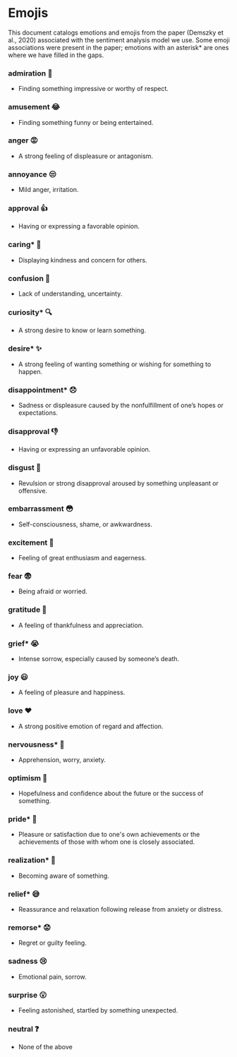 # Emojis
This document catalogs emotions and emojis from the paper (Demszky et al., 2020) associated with the sentiment analysis model we use. Some emoji associations were present in the paper; emotions with an asterisk* are ones where we have filled in the gaps.

### admiration 👏 
- Finding something impressive or worthy of respect. 

### amusement 😂 
- Finding something funny or being entertained. 

### anger 😡 
- A strong feeling of displeasure or antagonism. 

### annoyance 😒 
- Mild anger, irritation. 

### approval 👍 
- Having or expressing a favorable opinion. 

### caring* 🩷 
- Displaying kindness and concern for others. 

### confusion 🤨 
- Lack of understanding, uncertainty. 

### curiosity* 🔍 
- A strong desire to know or learn something. 

### desire* ✨ 
- A strong feeling of wanting something or wishing for something to happen. 

### disappointment* 😞 
- Sadness or displeasure caused by the nonfulfillment of one’s hopes or expectations. 

### disapproval 👎 
- Having or expressing an unfavorable opinion. 

### disgust 🤮 
- Revulsion or strong disapproval aroused by something unpleasant or offensive. 

### embarrassment 😳 
- Self-consciousness, shame, or awkwardness. 

### excitement 🤩 
- Feeling of great enthusiasm and eagerness. 

### fear 😨 
- Being afraid or worried. 

### gratitude 🙏 
- A feeling of thankfulness and appreciation. 

### grief* 😭 
- Intense sorrow, especially caused by someone’s death. 

### joy 😃 
- A feeling of pleasure and happiness. 

### love ❤️ 
- A strong positive emotion of regard and affection. 

### nervousness* 😬 
- Apprehension, worry, anxiety. 

### optimism 🤞 
- Hopefulness and confidence about the future or the success of something. 

### pride* 😤 
- Pleasure or satisfaction due to one's own achievements or the achievements of those with whom one is closely associated. 

### realization* 👀 
- Becoming aware of something. 

### relief* 😅 
- Reassurance and relaxation following release from anxiety or distress. 

### remorse* 😟 
- Regret or guilty feeling. 

### sadness 😢 
- Emotional pain, sorrow. 

### surprise 😮 
- Feeling astonished, startled by something unexpected.

### neutral ❓
- None of the above